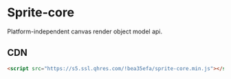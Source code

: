 # Sprite-core

Platform-independent canvas render object model api.

## CDN

```html
<script src="https://s5.ssl.qhres.com/!bea35efa/sprite-core.min.js"></script>
```
